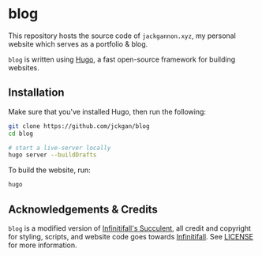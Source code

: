 # blog

This repository hosts the source code of `jackgannon.xyz`, my personal website which serves as a portfolio & blog.

`blog` is written using [Hugo](https://gohugo.io/), a fast open-source framework for building websites.

## Installation

Make sure that you've installed Hugo, then run the following:

```sh
git clone https://github.com/jckgan/blog
cd blog

# start a live-server locally
hugo server --buildDrafts
```

To build the website, run:

```sh
hugo
```

## Acknowledgements & Credits

`blog` is a modified version of [Infinitifall's Succulent](https://github.com/Infinitifall/Succulent), all credit and copyright for styling, scripts, and website code goes towards [Infinitifall](https://github.com/Infinitifall). See [LICENSE](/LICENSE) for more information.
